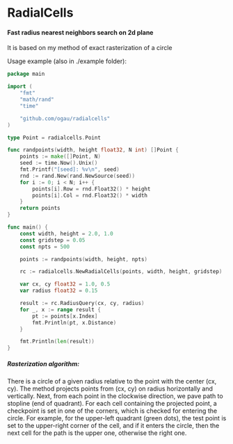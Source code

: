 # RadialCells
#### Fast radius nearest neighbors search on 2d plane
It is based on my method of exact rasterization of a circle

Usage example (also in ./example folder):
```go
package main

import (
	"fmt"
	"math/rand"
	"time"

	"github.com/ogau/radialcells"
)

type Point = radialcells.Point

func randpoints(width, height float32, N int) []Point {
	points := make([]Point, N)
	seed := time.Now().Unix()
	fmt.Printf("[seed]: %v\n", seed)
	rnd := rand.New(rand.NewSource(seed))
	for i := 0; i < N; i++ {
		points[i].Row = rnd.Float32() * height
		points[i].Col = rnd.Float32() * width
	}
	return points
}

func main() {
	const width, height = 2.0, 1.0
	const gridstep = 0.05
	const npts = 500

	points := randpoints(width, height, npts)

	rc := radialcells.NewRadialCells(points, width, height, gridstep)

	var cx, cy float32 = 1.0, 0.5
	var radius float32 = 0.15

	result := rc.RadiusQuery(cx, cy, radius)
	for _, x := range result {
		pt := points[x.Index]
		fmt.Println(pt, x.Distance)
	}

	fmt.Println(len(result))
}
```

##### Rasterization algorithm:
There is a circle of a given radius relative to the point with the center (cx, cy).
The method projects points from (cx, cy) on radius horizontally and vertically.
Next, from each point in the clockwise direction, we pave path to stopline (end of quadrant).
For each cell containing the projected point, a checkpoint is set in one of the corners, which is checked for entering the circle.
For example, for the upper-left quadrant (green dots), the test point is set to the upper-right corner of the cell, and if it enters the circle, then the next cell for the path is the upper one, otherwise the right one.
